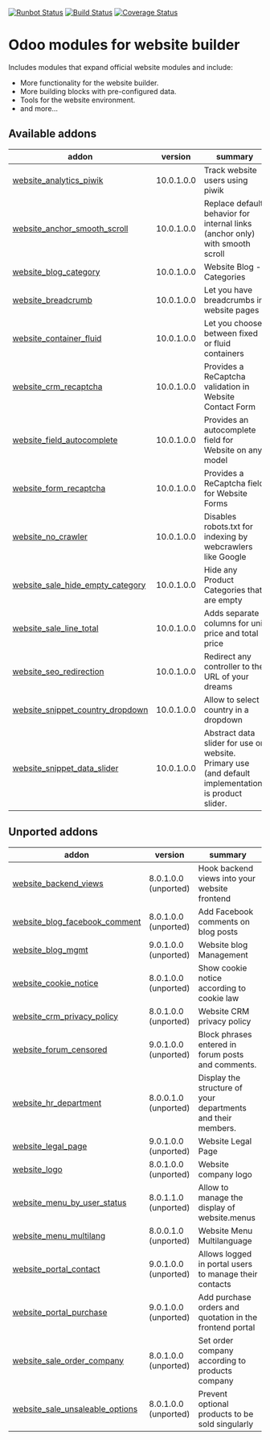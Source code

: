 [![Runbot Status](https://runbot.odoo-community.org/runbot/badge/flat/186/10.0.svg)](https://runbot.odoo-community.org/runbot/repo/github-com-oca-website-186)
[![Build Status](https://travis-ci.org/OCA/website.svg?branch=10.0)](https://travis-ci.org/OCA/website)
[![Coverage Status](https://codecov.io/gh/OCA/website/branch/10.0/graph/badge.svg)](https://codecov.io/gh/OCA/website)

Odoo modules for website builder
================================

Includes modules that expand official website modules and include:

* More functionality for the website builder.
* More building blocks with pre-configured data.
* Tools for the website environment.
* and more...

[//]: # (addons)

Available addons
----------------
addon | version | summary
--- | --- | ---
[website_analytics_piwik](website_analytics_piwik/) | 10.0.1.0.0 | Track website users using piwik
[website_anchor_smooth_scroll](website_anchor_smooth_scroll/) | 10.0.1.0.0 | Replace default behavior for internal links (anchor only) with smooth scroll
[website_blog_category](website_blog_category/) | 10.0.1.0.0 | Website Blog - Categories
[website_breadcrumb](website_breadcrumb/) | 10.0.1.0.0 | Let you have breadcrumbs in website pages
[website_container_fluid](website_container_fluid/) | 10.0.1.0.0 | Let you choose between fixed or fluid containers
[website_crm_recaptcha](website_crm_recaptcha/) | 10.0.1.0.0 | Provides a ReCaptcha validation in Website Contact Form
[website_field_autocomplete](website_field_autocomplete/) | 10.0.1.0.0 | Provides an autocomplete field for Website on any model
[website_form_recaptcha](website_form_recaptcha/) | 10.0.1.0.0 | Provides a ReCaptcha field for Website Forms
[website_no_crawler](website_no_crawler/) | 10.0.1.0.0 | Disables robots.txt for indexing by webcrawlers like Google
[website_sale_hide_empty_category](website_sale_hide_empty_category/) | 10.0.1.0.0 | Hide any Product Categories that are empty
[website_sale_line_total](website_sale_line_total/) | 10.0.1.0.0 | Adds separate columns for unit price and total price
[website_seo_redirection](website_seo_redirection/) | 10.0.1.0.0 | Redirect any controller to the URL of your dreams
[website_snippet_country_dropdown](website_snippet_country_dropdown/) | 10.0.1.0.0 | Allow to select country in a dropdown
[website_snippet_data_slider](website_snippet_data_slider/) | 10.0.1.0.0 | Abstract data slider for use on website. Primary use (and default implementation) is product slider.


Unported addons
---------------
addon | version | summary
--- | --- | ---
[website_backend_views](website_backend_views/) | 8.0.1.0.0 (unported) | Hook backend views into your website frontend
[website_blog_facebook_comment](website_blog_facebook_comment/) | 8.0.1.0.0 (unported) | Add Facebook comments on blog posts
[website_blog_mgmt](website_blog_mgmt/) | 9.0.1.0.0 (unported) | Website blog Management
[website_cookie_notice](website_cookie_notice/) | 8.0.1.0.0 (unported) | Show cookie notice according to cookie law
[website_crm_privacy_policy](website_crm_privacy_policy/) | 8.0.1.0.0 (unported) | Website CRM privacy policy
[website_forum_censored](website_forum_censored/) | 9.0.1.0.0 (unported) | Block phrases entered in forum posts and comments.
[website_hr_department](website_hr_department/) | 8.0.0.1.0 (unported) | Display the structure of your departments and their members.
[website_legal_page](website_legal_page/) | 9.0.1.0.0 (unported) | Website Legal Page
[website_logo](website_logo/) | 8.0.1.0.0 (unported) | Website company logo
[website_menu_by_user_status](website_menu_by_user_status/) | 8.0.1.1.0 (unported) | Allow to manage the display of website.menus
[website_menu_multilang](website_menu_multilang/) | 8.0.0.1.0 (unported) | Website Menu Multilanguage
[website_portal_contact](website_portal_contact/) | 9.0.1.0.0 (unported) | Allows logged in portal users to manage their contacts
[website_portal_purchase](website_portal_purchase/) | 9.0.1.0.0 (unported) | Add purchase orders and quotation in the frontend portal
[website_sale_order_company](website_sale_order_company/) | 8.0.1.0.0 (unported) | Set order company according to products company
[website_sale_unsaleable_options](website_sale_unsaleable_options/) | 8.0.1.0.0 (unported) | Prevent optional products to be sold singularly

[//]: # (end addons)
